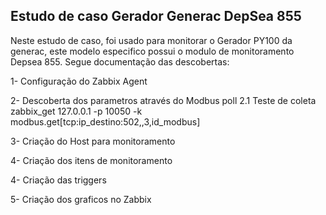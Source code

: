 ## Estudo de caso Gerador Generac DepSea 855

Neste estudo de caso, foi usado para monitorar o Gerador PY100 da generac, este modelo especifico possui o modulo de monitoramento Depsea 855. 
Segue documentação das descobertas:

1- Configuração do Zabbix Agent

2- Descoberta dos parametros através do Modbus poll
    2.1 Teste de coleta
        zabbix_get 127.0.0.1 -p 10050 -k modbus.get[tcp:ip_destino:502,,3,id_modbus]

3- Criação do Host para monitoramento

4- Criação dos itens de monitoramento

4- Criação das triggers

5- Criação dos graficos no Zabbix